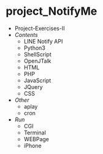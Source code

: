 # project_NotifyMe
- Project-Exercises-Ⅱ
- _Contents_
  - LINE Notify API
  - Python3
  - ShellScript
  - OpenJTalk
  - HTML
  - PHP
  - JavaScript
  - JQuery
  - CSS
- _Other_
  - aplay
  - cron
- _Run_  
  - CGI
  - Terminal
  - WEBPage
  - iPhone
